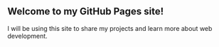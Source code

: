 ## Welcome to my GitHub Pages site!

I will be using this site to share my projects and learn more about web development.




